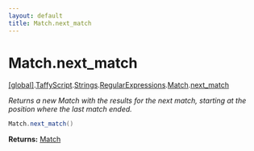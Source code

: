 ```yaml
---
layout: default
title: Match.next_match
---
```


# Match.next_match

[\[global\]]({{site.baseurl}}/docs/).[TaffyScript]({{site.baseurl}}/docs/TaffyScript/).[Strings]({{site.baseurl}}/docs/TaffyScript/Strings/).[RegularExpressions]({{site.baseurl}}/docs/TaffyScript/Strings/RegularExpressions/).[Match]({{site.baseurl}}/docs/TaffyScript/Strings/RegularExpressions/Match/).[next_match]({{site.baseurl}}/docs/TaffyScript/Strings/RegularExpressions/Match/next_match/)

_Returns a new Match with the results for the next match, starting at the position where the last match ended._

```cs
Match.next_match()
```

**Returns:** [Match]({{site.baseurl}}/docs/TaffyScript/Strings/RegularExpressions/Match)
